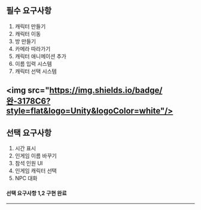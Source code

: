 ## 필수 요구사항

1. 캐릭터 만들기  
2. 캐릭터 이동
3. 방 만들기
4. 카메라 따라가기
5. 캐릭터 애니메이션 추가
6. 이름 입력 시스템
7. 캐릭터 선택 시스템

<img src="https://img.shields.io/badge/완-3178C6?style=flat&logo=Unity&logoColor=white"/>
----
## 선택 요구사항

1. 시간 표시
2. 인게임 이름 바꾸기
3. 참석 인원 UI
4. 인게임 캐릭터 선택
5. NPC 대화

#### 선택 요구사항 1,2 구현 완료
   ----

